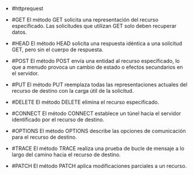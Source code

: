 - #httprequest

- #GET El método GET solicita una representación del recurso especificado. Las solicitudes que utilizan GET solo deben recuperar datos.

- #HEAD El método HEAD solicita una respuesta idéntica a una solicitud GET, pero sin el cuerpo de respuesta.

- #POST El método POST envía una entidad al recurso especificado, lo que a menudo provoca un cambio de estado o efectos secundarios en el servidor.

- #PUT El método PUT reemplaza todas las representaciones actuales del recurso de destino con la carga útil de la solicitud.

- #DELETE El método DELETE elimina el recurso especificado.

- #CONNECT El método CONNECT establece un túnel hacia el servidor identificado por el recurso de destino.

- #OPTIONS El método OPTIONS describe las opciones de comunicación para el recurso de destino.

- #TRACE El método TRACE realiza una prueba de bucle de mensaje a lo largo del camino hacia el recurso de destino.

- #PATCH El método PATCH aplica modificaciones parciales a un recurso.